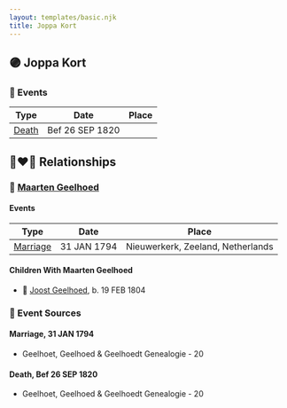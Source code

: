 ```yaml
---
layout: templates/basic.njk
title: Joppa Kort
---
```

## 🟣 Joppa Kort

### 📆 Events

Type | Date | Place
------ | ------ | ------
[Death](#event-8006a19f-2b56-43d9-9dcb-f3eb5ed67b04) | Bef 26 SEP 1820 |

## 👩‍❤️‍👨 Relationships

### 🔵 [Maarten Geelhoed](/people/3/33889936)

#### Events

Type | Date | Place
------ | ------ | ------
[Marriage](#event-aa6707af-71ec-4e22-bc13-b37634fac10b) | 31 JAN 1794 | Nieuwerkerk, Zeeland, Netherlands
#### Children With Maarten Geelhoed
* 🔵 [Joost Geelhoed](/people/7/72031888), b. 19 FEB 1804
### 📰 Event Sources

#### <a id="event-aa6707af-71ec-4e22-bc13-b37634fac10b"></a> Marriage, 31 JAN 1794
* Geelhoet, Geelhoed & Geelhoedt Genealogie  - 20
#### <a id="event-8006a19f-2b56-43d9-9dcb-f3eb5ed67b04"></a> Death, Bef 26 SEP 1820
* Geelhoet, Geelhoed & Geelhoedt Genealogie  - 20
